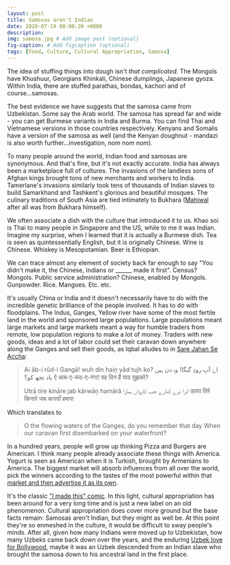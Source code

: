 ```yaml
---
layout: post
title: Samosas aren't Indian
date: 2020-07-19 08:00:20 +0800
description:
img: samosa.jpg # Add image post (optional)
fig-caption: # Add figcaption (optional)
tags: [Food, Culture, Cultural Appropriation, Samosa]
---
```


The idea of stuffing things into dough isn't _that complicated_. The Mongols have Khushuur, Georgians Khinkali, Chinese dumplings, Japanese gyoza. Within India, there are stuffed parathas, bondas, kachori and of course...samosas.

The best evidence we have suggests that the samosa came from Uzbekistan. Some say the Arab world. The samosa has spread far and wide - you can get Burmese variants in India and Burma. You can find Thai and Vietnamese versions in those countries respectively. Kenyans and Somalis have a version of the samosa as well (and the Kenyan doughnut - mandazi is also worth further...investigation, nom nom nom).

To many people around the world, Indian food and samosas are synonymous. And that's fine, but it's not exactly accurate. India has always been a marketplace full of cultures. The invasions of the landless sons of Afghan kings brought tons of new merchants and workers to India. Tamerlane's invasions similarly took tens of thousands of Indian slaves to build Samarkhand and Tashkent's glorious and beautiful mosques. The culinary traditions of South Asia are tied intimately to Bukhara ([Mahiwal](https://en.wikipedia.org/wiki/Sohni_Mahiwal) after all was from Bukhara himself).

We often associate a dish with the culture that introduced it to us. Khao soi is Thai to many people in Singapore and the US, while to me it was Indian. Imagine my surprise, when I learned that it is actually a Burmese dish. Tea is seen as quintessentially English, but it is originally Chinese. Wine is Chinese. Whiskey is Mesopotamian. Beer is Ethiopian.

We can trace almost any element of society back far enough to say "You didn't make it, the Chinese, Indians or ______ made it first". Census? Mongols. Public service administration? Chinese, enabled by Mongols. Gunpowder. Rice. Mangoes. Etc. etc.

It's usually China or India and it doesn't necessarily have to do with the incredible genetic brilliance of the people involved. It has to do with floodplains. The Indus, Ganges, Yellow river have some of the most fertile land in the world and sponsored large populations. Large populations meant large markets and large markets meant a way for humble traders from remote, low population regions to make a lot of money. Traders with new goods, ideas and a lot of labor could set their caravan down anywhere along the Ganges and sell their goods, as Iqbal alludes to in [Sare Jahan Se Accha](https://en.wikipedia.org/wiki/Sare_Jahan_se_Accha):

>Ai āb-i rūd-i Gangā! wuh din haiṉ yād tujh ko?
>اے آبِ رودِ گنگا! وہ دن ہیں یاد تجھ کو؟
>ऐ आब-ए-रूद-ए-गंगा! वह दिन हैं याद तुझको?
>
>Utrā tire kināre jab kārwāṉ hamārā
>اترا ترے کنارے جب کارواں ہمارا
>उतरा तिरे किनारे जब कारवाँ हमारा


Which translates to
>O the flowing waters of the Ganges, do you remember that day
>When our caravan first disembarked on your waterfront?

In a hundred years, people will grow up thinking Pizza and Burgers are American. I think many people already associate these things with America. Yogurt is seen as American when it is Turkish, brought by Armenians to America. The biggest market will absorb influences from all over the world, pick the winners according to the tastes of the most powerful within that [market and then advertise it as its own](https://en.wikipedia.org/wiki/Pizza_effect).

It's the classic ["I made this" comic](https://knowyourmeme.com/memes/i-made-this). In this light, cultural appropriation has been around for a very long time and is just a new label on an old phenomenon. Cultural appropriation does cover more ground but the base facts remain: Samosas aren't Indian, but they might as well be. At this point they're so enmeshed in the culture, it would be difficult to sway people's minds. After all, given how many Indians were moved up to Uzbekistan, how many Uzbeks came back down over the years, and the enduring [Uzbek love for Bollywood](https://www.youtube.com/watch?v=0GD3b7LCwco), maybe it was an Uzbek descended from an Indian slave who brought the samosa down to his ancestral land in the first place.

